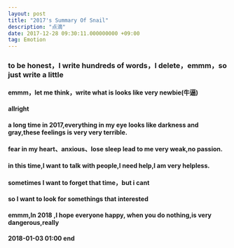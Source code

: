 ```yaml
---
layout: post
title: "2017's Summary Of Snail"
description: "点滴"
date: 2017-12-28 09:30:11.000000000 +09:00
tag: Emotion
---
```




### to be honest，I write hundreds of words，I delete，emmm，so just write a little

#### emmm，let me think，write what is looks like very newbie(牛逼)
#### allright
#### a long time in 2017,everything in my eye looks like darkness and gray,these feelings is very very terrible.
#### fear in my heart、anxious、lose sleep lead to me very weak,no passion.
#### in this time,I want to talk with people,I need help,I am very helpless. 
#### sometimes I want to forget that time，but i cant
#### so I want to look for somethings that interested
#### emmm,In 2018 ,I hope everyone happy, when you do nothing,is very dangerous,really



#### 2018-01-03 01:00 end




